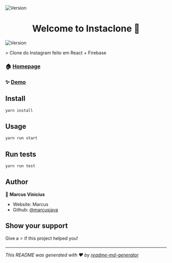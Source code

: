 <p>
  <img alt="Version" src="https://www.rowinschmidt.nl/assets/content/uploads/logos/instaclone.png" />
</p>

<h1 align="center">Welcome to Instaclone 👋</h1>

<p>
  <img alt="Version" src="https://img.shields.io/badge/version-0.1.0-blue.svg?cacheSeconds=2592000" />
</p>
> Clone do Instagram feito em React + Firebase

### 🏠 [Homepage](https://instaclone-vert.vercel.app/login)

### ✨ [Demo](https://instaclone-vert.vercel.app/login)

## Install

```sh
yarn install
```

## Usage

```sh
yarn run start
```

## Run tests

```sh
yarn run test
```

## Author

👤 **Marcus Vinicius**

- Website: Marcus
- Github: [@marcusjava](https://github.com/marcusjava)

## Show your support

Give a ⭐️ if this project helped you!

---

_This README was generated with ❤️ by [readme-md-generator](https://github.com/kefranabg/readme-md-generator)_
